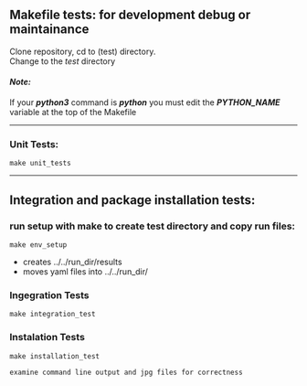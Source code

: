 ## Makefile tests: for development debug or maintainance
Clone repository, cd to (test) directory. <br>
Change to the _test_ directory 
#### _Note:_
If your __*python3*__ command is __*python*__ you must edit the __*PYTHON_NAME*__ variable at the top of the Makefile
****
### Unit Tests:
```
make unit_tests
```
****
## Integration and package installation tests:
### run setup with make to create test directory and copy run files:
```
make env_setup
```
- creates ../../run_dir/results 
- moves yaml files into ../../run_dir/

### Ingegration Tests
```
make integration_test
```

### Instalation Tests
```
make installation_test
```

`examine command line output and jpg files for correctness`
